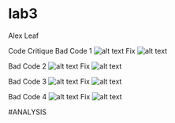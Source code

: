 lab3
====


Alex Leaf


Code Critique
Bad Code 1
![alt text](http://i59.tinypic.com/mcvoci.png)
Fix
![alt text](http://i58.tinypic.com/13za2dw.png)

Bad Code 2
![alt text](http://i60.tinypic.com/4vh4xh.png)
Fix
![alt text](http://i60.tinypic.com/ojgm68.png)

Bad Code 3
![alt text](http://i60.tinypic.com/qqs74z.png)
Fix
![alt text](http://i58.tinypic.com/33xzv9x.png)

Bad Code 4
![alt text](http://i62.tinypic.com/xq01s9.png)
Fix
![alt text](http://i57.tinypic.com/6hkbnq.png)







#ANALYSIS
